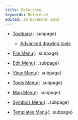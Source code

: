 ```yaml
---
title: Reference
keywords: Reference
edited: 26 November 2015
---
```


 - [Toolbars](toolbars.md){: .subpage}
   - [Advanced drawing tools](toolbars.md#advanced-drawing-toolbar)


 - [File Menu](file_menu.md){: .subpage}
 - [Edit Menu](edit_menu.md){: .subpage}
 - [View Menu](view_menu.md){: .subpage}
 - [Tools Menu](tools_menu.md){: .subpage}
 - [Map Menu](map_menu.md){: .subpage}
 - [Symbols Menu](symbols_menu.md){: .subpage}
 - [Templates Menu](templates_menu.md){: .subpage}
